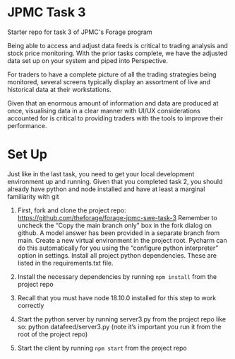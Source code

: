 # JPMC Task 3
Starter repo for task 3 of JPMC's Forage program

Being able to access and adjust data feeds is critical to trading analysis and stock price monitoring. With the prior tasks complete, we have the adjusted data set up on your system and piped into Perspective.

For traders to have a complete picture of all the trading strategies being monitored, several screens typically display an assortment of live and historical data at their workstations.

Given that an enormous amount of information and data are produced at once, visualising data in a clear manner with UI/UX considerations accounted for is critical to providing traders with the tools to improve their performance.

# Set Up
Just like in the last task, you need to get your local development environment up and running. Given that you completed task 2, you should already have python and node installed and have at least a marginal familiarity with git

1. First, fork and clone the project repo: https://github.com/theforage/forage-jpmc-swe-task-3
Remember to uncheck the “Copy the main branch only” box in the fork dialog on github. A model answer has been provided in a separate branch from main.
Create a new virtual environment in the project root. Pycharm can do this automatically for you using the “configure python interpreter” option in settings.
Install all project python dependencies. These are listed in the requirements.txt file.
 

2. Install the necessary dependencies by running `npm install` from the project repo
 

3. Recall that you must have node 18.10.0 installed for this step to work correctly
 

4. Start the python server by running server3.py from the project repo like so: python datafeed/server3.py (note it’s important you run it from the root of the project repo) 
 

5. Start the client by running `npm start` from the project repo